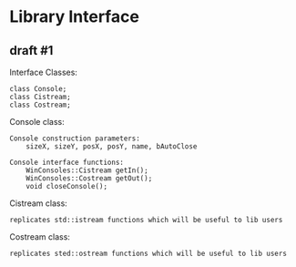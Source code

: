 # Library Interface

## draft #1

Interface Classes:

    class Console;
    class Cistream;
    class Costream;

Console class:

    Console construction parameters:
        sizeX, sizeY, posX, posY, name, bAutoClose

    Console interface functions:
        WinConsoles::Cistream getIn();
        WinConsoles::Costream getOut();
        void closeConsole();

Cistream class:

    replicates std::istream functions which will be useful to lib users

Costream class:

    replicates sted::ostream functions which will be useful to lib users
